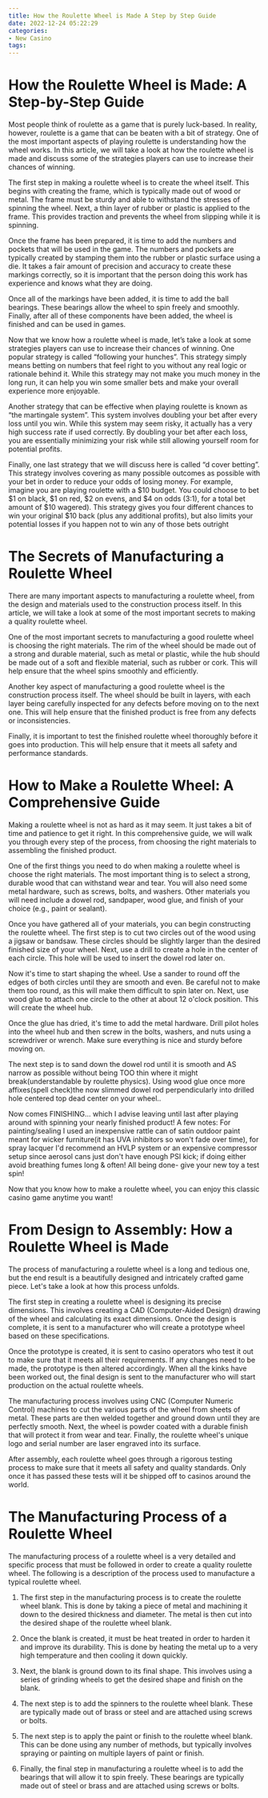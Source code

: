 ```yaml
---
title: How the Roulette Wheel is Made A Step by Step Guide 
date: 2022-12-24 05:22:29
categories:
- New Casino
tags:
---
```



#  How the Roulette Wheel is Made: A Step-by-Step Guide 

Most people think of roulette as a game that is purely luck-based. In reality, however, roulette is a game that can be beaten with a bit of strategy. One of the most important aspects of playing roulette is understanding how the wheel works. In this article, we will take a look at how the roulette wheel is made and discuss some of the strategies players can use to increase their chances of winning.

The first step in making a roulette wheel is to create the wheel itself. This begins with creating the frame, which is typically made out of wood or metal. The frame must be sturdy and able to withstand the stresses of spinning the wheel. Next, a thin layer of rubber or plastic is applied to the frame. This provides traction and prevents the wheel from slipping while it is spinning.

Once the frame has been prepared, it is time to add the numbers and pockets that will be used in the game. The numbers and pockets are typically created by stamping them into the rubber or plastic surface using a die. It takes a fair amount of precision and accuracy to create these markings correctly, so it is important that the person doing this work has experience and knows what they are doing.

Once all of the markings have been added, it is time to add the ball bearings. These bearings allow the wheel to spin freely and smoothly. Finally, after all of these components have been added, the wheel is finished and can be used in games.

Now that we know how a roulette wheel is made, let’s take a look at some strategies players can use to increase their chances of winning. One popular strategy is called “following your hunches”. This strategy simply means betting on numbers that feel right to you without any real logic or rationale behind it. While this strategy may not make you much money in the long run, it can help you win some smaller bets and make your overall experience more enjoyable.

Another strategy that can be effective when playing roulette is known as “the martingale system”. This system involves doubling your bet after every loss until you win. While this system may seem risky, it actually has a very high success rate if used correctly. By doubling your bet after each loss, you are essentially minimizing your risk while still allowing yourself room for potential profits.

Finally, one last strategy that we will discuss here is called “d cover betting”. This strategy involves covering as many possible outcomes as possible with your bet in order to reduce your odds of losing money. For example, imagine you are playing roulette with a $10 budget. You could choose to bet $1 on black, $1 on red, $2 on evens, and $4 on odds (3:1), for a total bet amount of $10 wagered). This strategy gives you four different chances to win your original $10 back (plus any additional profits), but also limits your potential losses if you happen not to win any of those bets outright

#  The Secrets of Manufacturing a Roulette Wheel 

There are many important aspects to manufacturing a roulette wheel, from the design and materials used to the construction process itself. In this article, we will take a look at some of the most important secrets to making a quality roulette wheel.

One of the most important secrets to manufacturing a good roulette wheel is choosing the right materials. The rim of the wheel should be made out of a strong and durable material, such as metal or plastic, while the hub should be made out of a soft and flexible material, such as rubber or cork. This will help ensure that the wheel spins smoothly and efficiently.

Another key aspect of manufacturing a good roulette wheel is the construction process itself. The wheel should be built in layers, with each layer being carefully inspected for any defects before moving on to the next one. This will help ensure that the finished product is free from any defects or inconsistencies.

Finally, it is important to test the finished roulette wheel thoroughly before it goes into production. This will help ensure that it meets all safety and performance standards.

#  How to Make a Roulette Wheel: A Comprehensive Guide 

Making a roulette wheel is not as hard as it may seem. It just takes a bit of time and patience to get it right. In this comprehensive guide, we will walk you through every step of the process, from choosing the right materials to assembling the finished product. 

One of the first things you need to do when making a roulette wheel is choose the right materials. The most important thing is to select a strong, durable wood that can withstand wear and tear. You will also need some metal hardware, such as screws, bolts, and washers. Other materials you will need include a dowel rod, sandpaper, wood glue, and finish of your choice (e.g., paint or sealant). 

Once you have gathered all of your materials, you can begin constructing the roulette wheel. The first step is to cut two circles out of the wood using a jigsaw or bandsaw. These circles should be slightly larger than the desired finished size of your wheel. Next, use a drill to create a hole in the center of each circle. This hole will be used to insert the dowel rod later on. 

Now it's time to start shaping the wheel. Use a sander to round off the edges of both circles until they are smooth and even. Be careful not to make them too round, as this will make them difficult to spin later on. Next, use wood glue to attach one circle to the other at about 12 o'clock position. This will create the wheel hub. 

Once the glue has dried, it's time to add the metal hardware. Drill pilot holes into the wheel hub and then screw in the bolts, washers, and nuts using a screwdriver or wrench. Make sure everything is nice and sturdy before moving on. 

The next step is to sand down the dowel rod until it is smooth and AS narrow as possible without being TOO thin where it might break(understandable by roulette physics). Using wood glue once more affixes(spell check)the now slimmed dowel rod perpendicularly into drilled hole centered top dead center on your wheel..

 Now comes FINISHING... which I advise leaving until last after playing around with spinning your nearly finished product! A few notes: For painting/sealing I used an inexpensive rattle can of satin outdoor paint meant for wicker furniture(it has UVA inhibitors so won't fade over time), for spray lacquer I'd recommend an HVLP system or an expensive compressor setup since aerosol cans just don't have enough PSI kick; if doing either avoid breathing fumes long & often!
All being done- give your new toy a test spin! 

Now that you know how to make a roulette wheel, you can enjoy this classic casino game anytime you want!

#  From Design to Assembly: How a Roulette Wheel is Made 

The process of manufacturing a roulette wheel is a long and tedious one, but the end result is a beautifully designed and intricately crafted game piece. Let's take a look at how this process unfolds.

The first step in creating a roulette wheel is designing its precise dimensions. This involves creating a CAD (Computer-Aided Design) drawing of the wheel and calculating its exact dimensions. Once the design is complete, it is sent to a manufacturer who will create a prototype wheel based on these specifications.

Once the prototype is created, it is sent to casino operators who test it out to make sure that it meets all their requirements. If any changes need to be made, the prototype is then altered accordingly. When all the kinks have been worked out, the final design is sent to the manufacturer who will start production on the actual roulette wheels.

The manufacturing process involves using CNC (Computer Numeric Control) machines to cut the various parts of the wheel from sheets of metal. These parts are then welded together and ground down until they are perfectly smooth. Next, the wheel is powder coated with a durable finish that will protect it from wear and tear. Finally, the roulette wheel's unique logo and serial number are laser engraved into its surface.

After assembly, each roulette wheel goes through a rigorous testing process to make sure that it meets all safety and quality standards. Only once it has passed these tests will it be shipped off to casinos around the world.

#  The Manufacturing Process of a Roulette Wheel

The manufacturing process of a roulette wheel is a very detailed and specific process that must be followed in order to create a quality roulette wheel. The following is a description of the process used to manufacture a typical roulette wheel.

1. The first step in the manufacturing process is to create the roulette wheel blank. This is done by taking a piece of metal and machining it down to the desired thickness and diameter. The metal is then cut into the desired shape of the roulette wheel blank.

2. Once the blank is created, it must be heat treated in order to harden it and improve its durability. This is done by heating the metal up to a very high temperature and then cooling it down quickly.

3. Next, the blank is ground down to its final shape. This involves using a series of grinding wheels to get the desired shape and finish on the blank.

4. The next step is to add the spinners to the roulette wheel blank. These are typically made out of brass or steel and are attached using screws or bolts.

5. The next step is to apply the paint or finish to the roulette wheel blank. This can be done using any number of methods, but typically involves spraying or painting on multiple layers of paint or finish.

6. Finally, the final step in manufacturing a roulette wheel is to add the bearings that will allow it to spin freely. These bearings are typically made out of steel or brass and are attached using screws or bolts.
